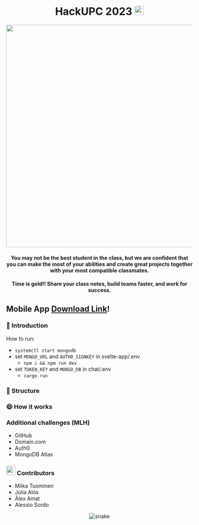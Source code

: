 <div align="center">
<h1 align="center">HackUPC 2023     <img src="https://github.com/discapes/hackupc2023/blob/master/assets/biene.svg" width="25"></h1>
 
<img src="https://github.com/discapes/hackupc2023/blob/master/assets/icon.PNG" width="600">
<h4 align="center">You may not be the best student in the class, but we are confident that you can make the most of your abilities and create great projects together with your most compatible classmates.</h4>
  <h4 align="center">Time is gold!! Share your class notes, build teams faster, and work for success.</h4>
</div>

<h2>Mobile App  <a href="" >Download Link</a>!</h2>

</div>

### 👋 Introduction

How to run:

- `systemctl start mongodb`
- set `MONGO_URL` and `AUTH0_SIGNKEY` in svelte-app/.env
  - `npm i && npm run dev`
- set `TOKEN_KEY` and `MONGO_DB` in chat/.env
  - `cargo run`

### 📝 Structure

### 😄 How it works

### Additional challenges (MLH)

- GitHub
- Domain.com
- Auth0
- MongoDB Atlas

### <img src = "https://github.com/discapes/hackupc2023/blob/master/assets/about_me.gif" width = 25px> Contributors

- Miika Tuominen
- Júlia Alós
- Àlex Amat
- Alessio Sordo

<div align="center">
  <img  src="https://github.com/discapes/hackupc2023/blob/master/assets/grid-snake.svg"
       alt="snake" />
</div>
